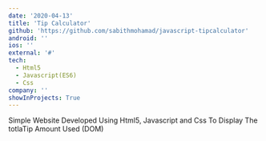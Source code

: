```yaml
---
date: '2020-04-13'
title: 'Tip Calculator'
github: 'https://github.com/sabithmohamad/javascript-tipcalculator'
android: ''
ios: ''
external: '#'
tech:
  - Html5
  - Javascript(ES6)
  - Css
company: ''
showInProjects: True
---
```


Simple Website Developed Using Html5, Javascript and Css To Display The totlaTip Amount Used (DOM)
